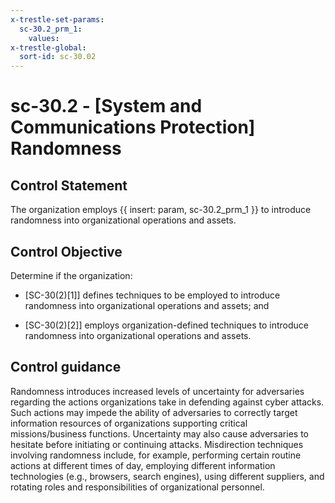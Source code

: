 ```yaml
---
x-trestle-set-params:
  sc-30.2_prm_1:
    values:
x-trestle-global:
  sort-id: sc-30.02
---
```


# sc-30.2 - \[System and Communications Protection\] Randomness

## Control Statement

The organization employs {{ insert: param, sc-30.2_prm_1 }} to introduce randomness into organizational operations and assets.

## Control Objective

Determine if the organization:

- \[SC-30(2)[1]\] defines techniques to be employed to introduce randomness into organizational operations and assets; and

- \[SC-30(2)[2]\] employs organization-defined techniques to introduce randomness into organizational operations and assets.

## Control guidance

Randomness introduces increased levels of uncertainty for adversaries regarding the actions organizations take in defending against cyber attacks. Such actions may impede the ability of adversaries to correctly target information resources of organizations supporting critical missions/business functions. Uncertainty may also cause adversaries to hesitate before initiating or continuing attacks. Misdirection techniques involving randomness include, for example, performing certain routine actions at different times of day, employing different information technologies (e.g., browsers, search engines), using different suppliers, and rotating roles and responsibilities of organizational personnel.
